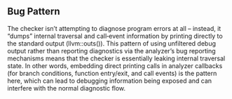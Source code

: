 ## Bug Pattern

The checker isn’t attempting to diagnose program errors at all – instead, it “dumps” internal traversal and call‐event information by printing directly to the standard output (llvm::outs()). This pattern of using unfiltered debug output rather than reporting diagnostics via the analyzer’s bug reporting mechanisms means that the checker is essentially leaking internal traversal state. In other words, embedding direct printing calls in analyzer callbacks (for branch conditions, function entry/exit, and call events) is the pattern here, which can lead to debugging information being exposed and can interfere with the normal diagnostic flow.